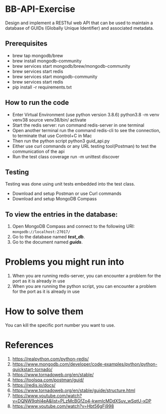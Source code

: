 # BB-API-Exercise

Design and implement a RESTful web API that can be used to maintain a database of GUIDs (Globally Unique Identifier) and associated metadata.

## Prerequisites

- brew tap mongodb/brew
- brew install mongodb-community
- brew services start mongodb/brew/mongodb-community
- brew services start redis
- brew services start mongodb-community
- brew services start redis
- pip install -r requirements.txt

## How to run the code

- Enter Virtual Environment (use python version 3.8.6)
  python3.8 -m venv venv38 source venv38/bin/ activate
- Start the redis server:
  run command redis-server in one terminal
- Open another terminal
  run the command redis-cli to see the connection, to terminate that use Control+C in Mac
- Then run the python script
  python3 guid_api.py
- Either use curl commands or any URL testing tool(Postman) to test the communication of the api
- Run the test class
  coverage run -m unittest discover

## Testing

Testing was done using unit tests embedded into the test class.

- Download and setup Postman or use Curl commands
- Download and setup MongoDB Compass

## To view the entries in the database:

1.  Open MongoDB Compass and connect to the following URI: `mongodb://localhost:27017/`
2.  Go to the database named **_test_db_**.
3.  Go to the document named **_guids_**.

# Problems you might run into

1. When you are running redis-server, you can encounter a problem for the port as it is already in use
2. When you are running the python script, you can encounter a problem for the port as it is already in use

# How to solve them

You can kill the specific port number you want to use.

# References

1. https://realpython.com/python-redis/
2. https://www.mongodb.com/developer/code-examples/python/python-quickstart-tornado/
3. https://www.tornadoweb.org/en/stable/
4. https://toolsqa.com/postman/guid/
5. https://redis.io/docs/
6. https://www.tornadoweb.org/en/stable/guide/structure.html
7. https://www.youtube.com/watch?v=DQNW9qhl4eA&list=PLzMcBGfZo4-kwmIcMDdXSuy_wSqtU-xDP
8. https://www.youtube.com/watch?v=Hbt56gFj998
